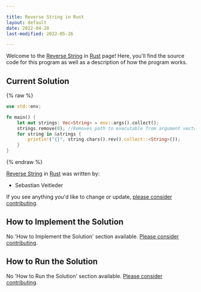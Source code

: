 ```yaml
---

title: Reverse String in Rust
layout: default
date: 2022-04-28
last-modified: 2022-05-26

---
```


Welcome to the [Reverse String](https://sampleprograms.io/projects/reverse-string) in [Rust](https://sampleprograms.io/languages/rust) page! Here, you'll find the source code for this program as well as a description of how the program works.

## Current Solution

{% raw %}

```rust
use std::env;

fn main() {
    let mut strings: Vec<String> = env::args().collect();
    strings.remove(0); //Removes path to executable from argument vector.
    for string in &strings {
        println!("{}", string.chars().rev().collect::<String>());
    }
}
```

{% endraw %}

[Reverse String](https://sampleprograms.io/projects/reverse-string) in [Rust](https://sampleprograms.io/languages/rust) was written by:

- Sebastian Veitleder

If you see anything you'd like to change or update, [please consider contributing](https://github.com/TheRenegadeCoder/sample-programs).

## How to Implement the Solution

No 'How to Implement the Solution' section available. [Please consider contributing](https://github.com/TheRenegadeCoder/sample-programs-website).

## How to Run the Solution

No 'How to Run the Solution' section available. [Please consider contributing](https://github.com/TheRenegadeCoder/sample-programs-website).